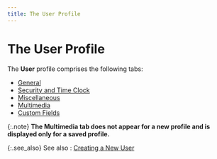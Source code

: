 ```yaml
---
title: The User Profile
---
```


# The User Profile


The **User** profile comprises the  following tabs:

- [General]({{site.sc_baseurl}}/options/security/users/set-up-a-user/user_profile_general_tab.html)
- [Security  and Time Clock]({{site.sc_baseurl}}/options/security/users/set-up-a-user/user_profile_security_and_time_clock_tab.html)
- [Miscellaneous]({{site.sc_baseurl}}/options/security/users/set-up-a-user/user_profile_miscellaneous_tab.html)
- [Multimedia]({{site.sc_baseurl}}/options/security/users/set-up-a-user/the_user_profile_multimedia.html)
- [Custom  Fields]({{site.sc_baseurl}}/options/security/users/set-up-a-user/the_user_profile_custom_fields.html)



{:.note}
**The **Multimedia**  tab does not appear for a new profile and is displayed only for a saved  profile.**


{:.see_also}
See also
: [Creating a New  User]({{site.sc_baseurl}}/options/security/users/set-up-a-user/creating_a_new_user.html)
